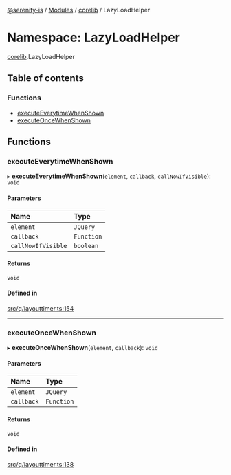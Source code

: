 [@serenity-is](../README.md) / [Modules](../modules.md) / [corelib](corelib.md) / LazyLoadHelper

# Namespace: LazyLoadHelper

[corelib](corelib.md).LazyLoadHelper

## Table of contents

### Functions

- [executeEverytimeWhenShown](corelib.LazyLoadHelper.md#executeeverytimewhenshown)
- [executeOnceWhenShown](corelib.LazyLoadHelper.md#executeoncewhenshown)

## Functions

### executeEverytimeWhenShown

▸ **executeEverytimeWhenShown**(`element`, `callback`, `callNowIfVisible`): `void`

#### Parameters

| Name | Type |
| :------ | :------ |
| `element` | `JQuery` |
| `callback` | `Function` |
| `callNowIfVisible` | `boolean` |

#### Returns

`void`

#### Defined in

[src/q/layouttimer.ts:154](https://github.com/serenity-is/serenity/blob/master/packages/corelib/src/q/layouttimer.ts#L154)

___

### executeOnceWhenShown

▸ **executeOnceWhenShown**(`element`, `callback`): `void`

#### Parameters

| Name | Type |
| :------ | :------ |
| `element` | `JQuery` |
| `callback` | `Function` |

#### Returns

`void`

#### Defined in

[src/q/layouttimer.ts:138](https://github.com/serenity-is/serenity/blob/master/packages/corelib/src/q/layouttimer.ts#L138)
